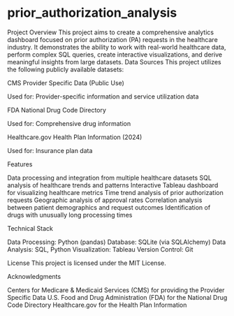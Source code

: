 # prior_authorization_analysis

Project Overview
This project aims to create a comprehensive analytics dashboard focused on prior authorization (PA) requests in the healthcare industry. It demonstrates the ability to work with real-world healthcare data, perform complex SQL queries, create interactive visualizations, and derive meaningful insights from large datasets.
Data Sources
This project utilizes the following publicly available datasets:

CMS Provider Specific Data (Public Use)

Used for: Provider-specific information and service utilization data


FDA National Drug Code Directory

Used for: Comprehensive drug information


Healthcare.gov Health Plan Information (2024)

Used for: Insurance plan data



Features

Data processing and integration from multiple healthcare datasets
SQL analysis of healthcare trends and patterns
Interactive Tableau dashboard for visualizing healthcare metrics
Time trend analysis of prior authorization requests
Geographic analysis of approval rates
Correlation analysis between patient demographics and request outcomes
Identification of drugs with unusually long processing times

Technical Stack

Data Processing: Python (pandas)
Database: SQLite (via SQLAlchemy)
Data Analysis: SQL, Python
Visualization: Tableau
Version Control: Git


License
This project is licensed under the MIT License.

Acknowledgments

Centers for Medicare & Medicaid Services (CMS) for providing the Provider Specific Data
U.S. Food and Drug Administration (FDA) for the National Drug Code Directory
Healthcare.gov for the Health Plan Information
